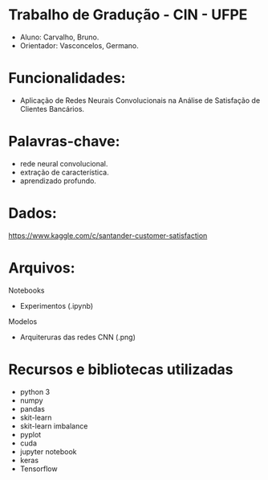 # Trabalho de Gradução - CIN - UFPE
- Aluno: Carvalho, Bruno. 
- Orientador: Vasconcelos, Germano.

# Funcionalidades:
- Aplicação de Redes Neurais Convolucionais na Análise de Satisfação de Clientes Bancários.

# Palavras-chave:   
- rede neural convolucional.
- extração de característica.
- aprendizado profundo.

# Dados:
https://www.kaggle.com/c/santander-customer-satisfaction

# Arquivos:

Notebooks
- Experimentos (.ipynb)

Modelos
- Arquiteruras das redes CNN (.png)

# Recursos e bibliotecas utilizadas
- python 3
- numpy
- pandas
- skit-learn
- skit-learn imbalance
- pyplot
- cuda
- jupyter notebook
- keras
- Tensorflow


